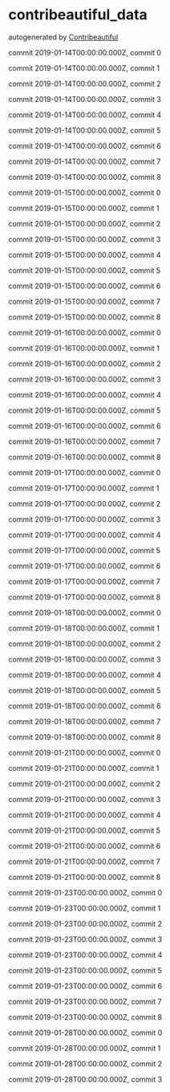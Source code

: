 # contribeautiful_data
autogenerated by [Contribeautiful](https://sethpainter.com/contribeautiful)


commit 2019-01-14T00:00:00.000Z, commit 0

commit 2019-01-14T00:00:00.000Z, commit 1

commit 2019-01-14T00:00:00.000Z, commit 2

commit 2019-01-14T00:00:00.000Z, commit 3

commit 2019-01-14T00:00:00.000Z, commit 4

commit 2019-01-14T00:00:00.000Z, commit 5

commit 2019-01-14T00:00:00.000Z, commit 6

commit 2019-01-14T00:00:00.000Z, commit 7

commit 2019-01-14T00:00:00.000Z, commit 8

commit 2019-01-15T00:00:00.000Z, commit 0

commit 2019-01-15T00:00:00.000Z, commit 1

commit 2019-01-15T00:00:00.000Z, commit 2

commit 2019-01-15T00:00:00.000Z, commit 3

commit 2019-01-15T00:00:00.000Z, commit 4

commit 2019-01-15T00:00:00.000Z, commit 5

commit 2019-01-15T00:00:00.000Z, commit 6

commit 2019-01-15T00:00:00.000Z, commit 7

commit 2019-01-15T00:00:00.000Z, commit 8

commit 2019-01-16T00:00:00.000Z, commit 0

commit 2019-01-16T00:00:00.000Z, commit 1

commit 2019-01-16T00:00:00.000Z, commit 2

commit 2019-01-16T00:00:00.000Z, commit 3

commit 2019-01-16T00:00:00.000Z, commit 4

commit 2019-01-16T00:00:00.000Z, commit 5

commit 2019-01-16T00:00:00.000Z, commit 6

commit 2019-01-16T00:00:00.000Z, commit 7

commit 2019-01-16T00:00:00.000Z, commit 8

commit 2019-01-17T00:00:00.000Z, commit 0

commit 2019-01-17T00:00:00.000Z, commit 1

commit 2019-01-17T00:00:00.000Z, commit 2

commit 2019-01-17T00:00:00.000Z, commit 3

commit 2019-01-17T00:00:00.000Z, commit 4

commit 2019-01-17T00:00:00.000Z, commit 5

commit 2019-01-17T00:00:00.000Z, commit 6

commit 2019-01-17T00:00:00.000Z, commit 7

commit 2019-01-17T00:00:00.000Z, commit 8

commit 2019-01-18T00:00:00.000Z, commit 0

commit 2019-01-18T00:00:00.000Z, commit 1

commit 2019-01-18T00:00:00.000Z, commit 2

commit 2019-01-18T00:00:00.000Z, commit 3

commit 2019-01-18T00:00:00.000Z, commit 4

commit 2019-01-18T00:00:00.000Z, commit 5

commit 2019-01-18T00:00:00.000Z, commit 6

commit 2019-01-18T00:00:00.000Z, commit 7

commit 2019-01-18T00:00:00.000Z, commit 8

commit 2019-01-21T00:00:00.000Z, commit 0

commit 2019-01-21T00:00:00.000Z, commit 1

commit 2019-01-21T00:00:00.000Z, commit 2

commit 2019-01-21T00:00:00.000Z, commit 3

commit 2019-01-21T00:00:00.000Z, commit 4

commit 2019-01-21T00:00:00.000Z, commit 5

commit 2019-01-21T00:00:00.000Z, commit 6

commit 2019-01-21T00:00:00.000Z, commit 7

commit 2019-01-21T00:00:00.000Z, commit 8

commit 2019-01-23T00:00:00.000Z, commit 0

commit 2019-01-23T00:00:00.000Z, commit 1

commit 2019-01-23T00:00:00.000Z, commit 2

commit 2019-01-23T00:00:00.000Z, commit 3

commit 2019-01-23T00:00:00.000Z, commit 4

commit 2019-01-23T00:00:00.000Z, commit 5

commit 2019-01-23T00:00:00.000Z, commit 6

commit 2019-01-23T00:00:00.000Z, commit 7

commit 2019-01-23T00:00:00.000Z, commit 8

commit 2019-01-28T00:00:00.000Z, commit 0

commit 2019-01-28T00:00:00.000Z, commit 1

commit 2019-01-28T00:00:00.000Z, commit 2

commit 2019-01-28T00:00:00.000Z, commit 3